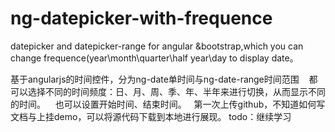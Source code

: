 # ng-datepicker-with-frequence
datepicker and datepicker-range for angular &amp;bootstrap,which you can change frequence(year\month\quarter\half year\day to display date。


<tr>
基于angularjs的时间控件，分为ng-date单时间与ng-date-range时间范围
    都可以选择不同的时间频度：日、月、周、季、年、半年来进行切换，从而显示不同的时间。
    也可以设置开始时间、结束时间。
   
 <tr>  
第一次上传github，不知道如何写文档与上挂demo，可以将源代码下载到本地进行展现。
<tr>
todo：继续学习
